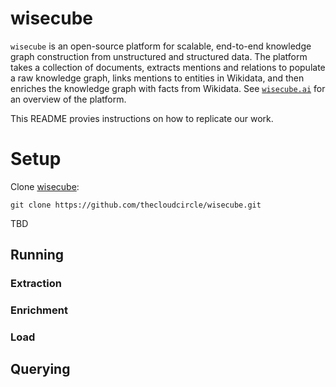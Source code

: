 # wisecube

`wisecube` is an open-source platform for scalable, end-to-end knowledge graph construction from unstructured and structured data. The platform takes a collection of documents, extracts mentions and relations to populate a raw knowledge graph, links mentions to entities in Wikidata, and then enriches the knowledge graph with facts from Wikidata.
See [`wisecube.ai`](http://wisecube.ai/) for an overview of the platform.

 
This README provies instructions on how to replicate our work.

# Setup

Clone [wisecube](https://github.com/thecloudcircle/wisecube):

```
git clone https://github.com/thecloudcircle/wisecube.git
```

TBD

## Running

### Extraction


### Enrichment

### Load

## Querying

